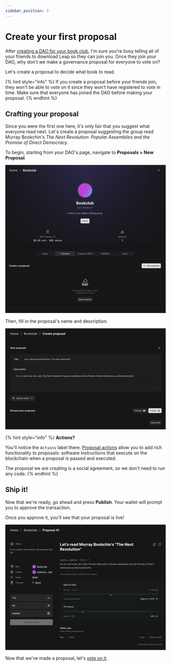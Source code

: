 ```yaml
---
sidebar_position: 3
---
```


# Create your first proposal

After [creating a DAO for your book club](create-a-dao/), I'm sure you're busy telling all of your friends to download Leap so they can join you. Once they join your DAO, why don't we make a governance proposal for everyone to vote on?

Let's create a proposal to decide what book to read.

{% hint style="info" %}
If you create a proposal before your friends join, they won't be able to vote on it since they won't have registered to vote in time. Make sure that everyone has joined the DAO before making your proposal.
{% endhint %}

## Crafting your proposal

Since you were the first one here, it's only fair that you suggest what everyone read next. Let's create a proposal suggesting the group read Murray Bookchin's _The Next Revolution: Popular Assemblies and the Promise of Direct Democracy_.

To begin, starting from your DAO's page, navigate to **Proposals > New Proposal**.

![Create proposal button](../../../static/img/quickstart/create-proposal-button.png)

Then, fill in the proposal's name and description.

![Proposal creation form](../../../static/img/quickstart/create-proposal-form.png)

{% hint style="info" %}
**Actions?**

You'll notice the `Actions` label there. [Proposal actions](../../dao-governance/proposals/what/#actions) allow you to add rich functionality to proposals: software instructions that execute on the blockchain when a proposal is passed and executed.

The proposal we are creating is a social agreement, so we don't need to run any code.
{% endhint %}

## Ship it!

Now that we're ready, go ahead and press **Publish**. Your wallet will prompt you to approve the transaction.

Once you approve it, you'll see that your proposal is live!

![Created proposal](../../../static/img/quickstart/create-proposal-done.png)

Now that we've made a proposal, let's [vote on it](voting/).
